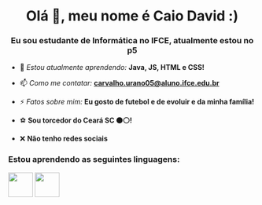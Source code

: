 <h1 align="center">Olá 👋, meu nome é Caio David :)</h1>
<h3 align="center">Eu sou estudante de Informática no IFCE, atualmente estou no p5 </h3>

- 🌱 *Estou atualmente aprendendo:* **Java, JS, HTML e CSS!**

- 📫 *Como me contatar:* **carvalho.urano05@aluno.ifce.edu.br**

- ⚡ *Fatos sobre mim:* **Eu gosto de futebol e de evoluir e da minha família!**

- ⚽ **Sou torcedor do Ceará SC ⚫⚪!**

- ❌ **Não tenho redes sociais**


</p>

<h3 align="left">Estou aprendendo as seguintes linguagens:</h3>

<div display="inline">
<img width="50" height="50" src="https://cdn.jsdelivr.net/gh/devicons/devicon@latest/icons/java/java-original.svg" />
<img width="50" height="50" src="https://cdn.jsdelivr.net/gh/devicons/devicon@latest/icons/javascript/javascript-original.svg" />


